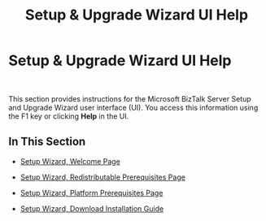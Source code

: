 ﻿---
title: Setup & Upgrade Wizard UI Help
TOCTitle: Setup & Upgrade Wizard UI Help
ms:assetid: 3624bf2d-ed9c-4a37-8837-03106073af77
ms:mtpsurl: https://msdn.microsoft.com/en-us/library/Aa559574(v=BTS.80)
ms:contentKeyID: 51527329
ms.date: 08/30/2017
mtps_version: v=BTS.80
---

# Setup & Upgrade Wizard UI Help

 

This section provides instructions for the Microsoft BizTalk Server Setup and Upgrade Wizard user interface (UI). You access this information using the F1 key or clicking **Help** in the UI.

## In This Section

  - [Setup Wizard, Welcome Page](setup-wizard-welcome-page.md)

  - [Setup Wizard, Redistributable Prerequisites Page](setup-wizard-redistributable-prerequisites-page.md)

  - [Setup Wizard, Platform Prerequisites Page](setup-wizard-platform-prerequisites-page.md)

  - [Setup Wizard, Download Installation Guide](setup-wizard-download-installation-guide.md)

